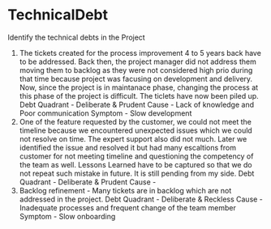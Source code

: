 # TechnicalDebt
Identify the technical debts in the Project
1. The tickets created for the process improvement 4 to 5 years back have to be addressed. Back then, the project manager did not address them moving them to backlog as they were not considered high prio during that time because project was facusing on development and delivery. Now, since the project is in maintanace phase, changing the process at this phase of the project is difficult. The ticlets have now been piled up.
   Debt Quadrant - Deliberate & Prudent
   Cause - Lack of knowledge and Poor communication
   Symptom - Slow development
3. One of the feature requested by the customer, we could not meet the timeline because we encountered unexpected issues which we could not resolve on time. The expert support also did not much. Later we identified the issue and resolved it but had many escaltions from customer for not meeting timeline and questioning the competency of the team as well.
Lessons Learned have to be captured so that we do not repeat such mistake in future. It is still pending from my side.
  Debt Quadrant - Deliberate & Prudent
  Cause - 
5.  Backlog refinement - Many tickets are in backlog which are not addressed in the project. 
  Debt Quadrant - Deliberate & Reckless
  Cause - Inadequate processes and frequent change of the team member
  Symptom - Slow onboarding

  
